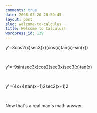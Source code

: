 ```yaml
---
comments: true
date: 2008-05-20 20:59:45
layout: post
slug: welcome-to-calculus
title: Welcome to Calculus!
wordpress_id: 139
---
```


y'=3cos2(x)sec3(x)(cos(x)tan(x)-sin(x))




 




y'=-9sin(sec3x)cos2(sec3x)sec3(x)tan(x)




 




y'=(4x+4)tan(x+1)2sec2(x+1)2




 




Now that's a real man's math answer.
